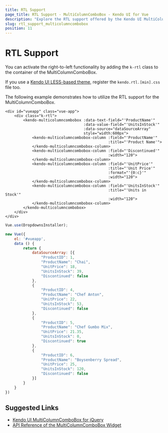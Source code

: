 ```yaml
---
title: RTL Support
page_title: RTL Support - MultiColumnComboBox - Kendo UI for Vue
description: "Explore the RTL support offered by the Kendo UI MultiColumnComboBox wrapper for Vue."
slug: rtl_support_multicolumncombobox
position: 11
---
```


# RTL Support

You can activate the right-to-left functionality by adding the `k-rtl` class to the container of the MultiColumnComboBox.

If you use a [Kendo UI LESS-based theme](https://docs.telerik.com/kendo-ui/styles-and-layout/appearance-styling), register the `kendo.rtl.[min].css` file too.

The following example demonstrates how to utilize the RTL support for the MultiColumnComboBox.

```html-preview
<div id="vueapp" class="vue-app">
    <div class="k-rtl">
        <kendo-multicolumncombobox :data-text-field="'ProductName'"
                                   :data-value-field="'UnitsInStock'"
                                   :data-source="dataSourceArray"
                                   style="width:600px">
            <kendo-multicolumncombobox-column :field="'ProductName'"
                                              :title="'Product Name'">
            </kendo-multicolumncombobox-column>
            <kendo-multicolumncombobox-column :field="'Discontinued'"
                                              :width="120">
            </kendo-multicolumncombobox-column>
            <kendo-multicolumncombobox-column :field="'UnitPrice'"
                                              :title="'Unit Price'"
                                              :format="'{0:c}'"
                                              :width="120">
            </kendo-multicolumncombobox-column>
            <kendo-multicolumncombobox-column :field="'UnitsInStock'"
                                              :title="'Units in Stock'"
                                              :width="120">
            </kendo-multicolumncombobox-column>
        </kendo-multicolumncombobox>
    </div>
</div>
```
```js
Vue.use(DropdownsInstaller);

new Vue({
    el: '#vueapp',
    data () {
        return {
            dataSourceArray: [{
                "ProductID": 1,
                "ProductName": "Chai",
                "UnitPrice": 18,
                "UnitsInStock": 39,
                "Discontinued": false
            },
            {
                "ProductID": 4,
                "ProductName": "Chef Anton",
                "UnitPrice": 22,
                "UnitsInStock": 53,
                "Discontinued": false
            },
            {
                "ProductID": 5,
                "ProductName": "Chef Gumbo Mix",
                "UnitPrice": 21.35,
                "UnitsInStock": 0,
                "Discontinued": true
            },
            {
                "ProductID": 6,
                "ProductName": "Boysenberry Spread",
                "UnitPrice": 25,
                "UnitsInStock": 120,
                "Discontinued": false
            }]
        }
    }
})
```

## Suggested Links

* [Kendo UI MultiColumnComboBox for jQuery](https://docs.telerik.com/kendo-ui/controls/editors/multicolumncombobox/overview)
* [API Reference of the MultiColumnComboBox Widget](https://docs.telerik.com/kendo-ui/api/javascript/ui/multicolumncombobox)
